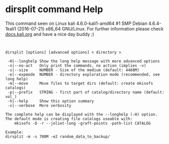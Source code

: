 # dirsplit command Help

 This command seen on Linux kali 4.6.0-kali1-amd64 #1 SMP Debian 4.6.4-1kali1 (2016-07-21) x86_64 GNU/Linux. For further information please check [docs.kali.org](docs.kali.org) and have a nice day buddy ;) 

~~~


dirsplit [options] [advanced options] < directory >

 -H|--longhelp Show the long help message with more advanced options
 -n|--no-act   Only print the commands, no action (implies -v)
 -s|--size     NUMBER - Size of the medium (default: 4488M)
 -e|--expmode  NUMBER - directory exploration mode (recommended, see long help)
 -m|--move     Move files to target dirs (default: create mkisofs catalogs)
 -p|--prefix   STRING - first part of catalog/directory name (default: vol_)
 -h|--help     Show this option summary
 -v|--verbose  More verbosity
                   
The complete help can be displayed with the --longhelp (-H) option.
The default mode is creating file catalogs useable with:
    mkisofs -D -r --joliet-long -graft-points -path-list CATALOG

Example:
dirsplit -m -s 700M -e2 random_data_to_backup/

~~~

